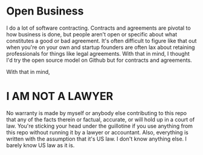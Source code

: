 # Open Business

I do a lot of software contracting. Contracts and agreements are pivotal to how business is done, but people aren't open or specific about what constitutes a good or bad agreement. It's often difficult to figure like that out when you're on your own and startup founders are often lax about retaining professionals for things like legal agreements. With that in mind, I thought I'd try the open source model on Github but for contracts and agreements.

With that in mind,

# I AM NOT A LAWYER

No warranty is made by myself or anybody else contributing to this repo that any of the facts therein or factual, accurate, or will hold up in a court of law. You're sticking your head under the guillotine if you use anything from this repo without running it by a lawyer or accountant. Also, everything is written with the assumption that it's US law. I don't know anything else. I barely know US law as it is.
